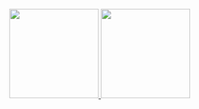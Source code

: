 
<div style="display: inline_block"><br>
<a href="https://github.com/Isaiasrd1"> 
  <img height="160em" src="https://github-readme-stats-eight-theta.vercel.app/api?username=Isaiasrd1&show_icons=true&theme=dark&include_all_commits=true&count_private=true"/>
  <img height="160em" src="https://github-readme-stats.vercel.app/api/top-langs/?username=Isaiasrd1&layout=compact&langs_count=16&theme=dark"/>
</a>
